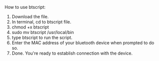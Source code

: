 How to use btscript:

1. Download the file.
2. In terminal, cd to btscript file.
3. chmod +x btscript
4. sudo mv btscript /usr/local/bin
5. type btscript to run the script.
6. Enter the MAC address of your bluetooth device when prompted to do so.
7. Done. You're ready to establish connection with the device.

